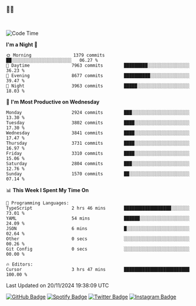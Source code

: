 ### 🤙🍺

<!-- <a href="https://github-readme-stats.vercel.app/api?username=hzak2xx&count_private=true&show_icons=true&theme=dracula">
  <img align="center" src="https://github-readme-stats.vercel.app/api?username=hzak2xx&count_private=true&show_icons=true&theme=dracula" />
</a>
</br> -->
</br>

<!--START_SECTION:waka-->
![Code Time](http://img.shields.io/badge/Code%20Time-3%2C639%20hrs%2034%20mins-blue)

**I'm a Night 🦉** 

```text
🌞 Morning                1379 commits        ██░░░░░░░░░░░░░░░░░░░░░░░   06.27 % 
🌆 Daytime                7963 commits        █████████░░░░░░░░░░░░░░░░   36.23 % 
🌃 Evening                8677 commits        ██████████░░░░░░░░░░░░░░░   39.47 % 
🌙 Night                  3963 commits        █████░░░░░░░░░░░░░░░░░░░░   18.03 % 
```
📅 **I'm Most Productive on Wednesday** 

```text
Monday                   2924 commits        ███░░░░░░░░░░░░░░░░░░░░░░   13.30 % 
Tuesday                  3802 commits        ████░░░░░░░░░░░░░░░░░░░░░   17.30 % 
Wednesday                3841 commits        ████░░░░░░░░░░░░░░░░░░░░░   17.47 % 
Thursday                 3731 commits        ████░░░░░░░░░░░░░░░░░░░░░   16.97 % 
Friday                   3310 commits        ████░░░░░░░░░░░░░░░░░░░░░   15.06 % 
Saturday                 2804 commits        ███░░░░░░░░░░░░░░░░░░░░░░   12.76 % 
Sunday                   1570 commits        ██░░░░░░░░░░░░░░░░░░░░░░░   07.14 % 
```


📊 **This Week I Spent My Time On** 

```text
💬 Programming Languages: 
TypeScript               2 hrs 46 mins       ██████████████████░░░░░░░   73.01 % 
YAML                     54 mins             ██████░░░░░░░░░░░░░░░░░░░   24.09 % 
JSON                     6 mins              █░░░░░░░░░░░░░░░░░░░░░░░░   02.64 % 
Other                    0 secs              ░░░░░░░░░░░░░░░░░░░░░░░░░   00.26 % 
Git Config               0 secs              ░░░░░░░░░░░░░░░░░░░░░░░░░   00.00 % 

🔥 Editors: 
Cursor                   3 hrs 47 mins       █████████████████████████   100.00 % 
```


 Last Updated on 20/11/2024 19:38:09 UTC
<!--END_SECTION:waka-->

[![GitHub Badge](https://img.shields.io/badge/GitHub-100000?style=for-the-badge&logo=github&logoColor=white)](https://github.com/hzak2xx)
[![Spotify Badge](https://img.shields.io/badge/Spotify-1ED760?&style=for-the-badge&logo=spotify&logoColor=white)](https://open.spotify.com/user/uf90s6sbbh75a1mt44clkhkvf)
[![Twitter Badge](https://img.shields.io/badge/Twitter-1DA1F2?style=for-the-badge&logo=twitter&logoColor=white)](https://twitter.com/hzak2xx)
[![Instagram Badge](https://img.shields.io/badge/Instagram-E4405F?style=for-the-badge&logo=instagram&logoColor=white)](https://www.instagram.com/hzak2xx/)
